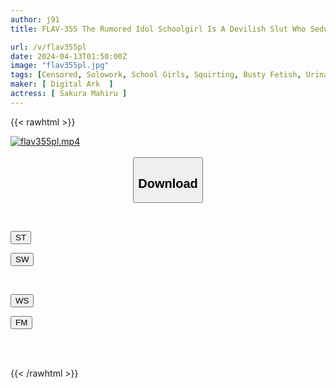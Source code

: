 ```yaml
---
author: j91
title: FLAV-355 The Rumored Idol Schoolgirl Is A Devilish Slut Who Seduces Old Men With Her Plump And Voluptuous Breasts, Miki Horikita

url: /v/flav355pl
date: 2024-04-13T01:50:00Z
image: "flav355pl.jpg"
tags: [Censored, Solowork, School Girls, Squirting, Busty Fetish, Urination, Bloomers	]
maker: [ Digital Ark  ]
actress: [ Sakura Mahiru ]
---
```



{{< rawhtml >}}

<div class="video" data-videoid="jZO6r8dLDjfzVW3">
    <a href="javascript:;">
        <img src="/v/flav355pl/flav355pl.jpg" width="WIDTH" height="HEIGHT" alt="flav355pl.mp4" loading="lazy">
    </a>
</div>

<script type="text/javascript" src="https://j91.asia/asset/on-demand-st.js"></script>

<br>
  <link rel="stylesheet" href="https://j91.asia/asset/bs5.css">
  
  <center>
  <button class="btn btn-primary" type="button" data-bs-toggle="collapse" data-bs-target=".multi-collapse" aria-expanded="false" aria-controls="multiCollapseExample1 multiCollapseExample2"><h2>Download</h2></button></center>
</p>
<div class="row">
  <div class="col">
    <div class="collapse multi-collapse" id="multiCollapseExample1">
      <div class="card card-body">
	      	      <br>
<div class="buttons">  
<p><a href="https://streamtape.to/v/jZO6r8dLDjfzVW3" target="_blank"><button class="btn-hover color-3"><i class="fa fa-download"></i> ST</button></a></p>
<p><a href="https://asnwish.com/0nq0c8hgxhq1" target="_blank"><button class="btn-hover color-2"><i class="fa fa-download"></i> SW</button></a></p></div>
    </div>
  </div>
</div>
  <div class="col">
    <div class="collapse multi-collapse" id="multiCollapseExample2">
      <div class="card card-body">
	      <br>
<div class="buttons">
<p><a href="https://wolfstream.tv/k2tvj55dnxyi"><button class="btn-hover color-9"><i class="fa fa-download"></i> WS</button></a></p>
<p><a href="https://filemoon.sx/d/3a2ez5csv31n"><button class="btn-hover color-8"><i class="fa fa-download"></i> FM</button></a></p></div>
<br><br>
      </div>
    </div>
  </div>
</div>

{{< /rawhtml >}}